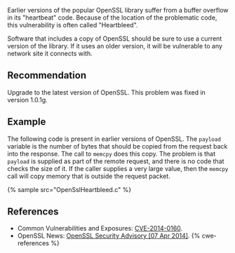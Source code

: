 Earlier versions of the popular OpenSSL library suffer from a buffer overflow in its "heartbeat" code. Because of the location of the problematic code, this vulnerability is often called "Heartbleed".

Software that includes a copy of OpenSSL should be sure to use a current version of the library. If it uses an older version, it will be vulnerable to any network site it connects with.


## Recommendation
Upgrade to the latest version of OpenSSL. This problem was fixed in version 1.0.1g.


## Example
The following code is present in earlier versions of OpenSSL. The `payload` variable is the number of bytes that should be copied from the request back into the response. The call to `memcpy` does this copy. The problem is that `payload` is supplied as part of the remote request, and there is no code that checks the size of it. If the caller supplies a very large value, then the `memcpy` call will copy memory that is outside the request packet.

{% sample src="OpenSslHeartbleed.c" %}

## References
* Common Vulnerabilities and Exposures: [CVE-2014-0160](https://cve.mitre.org/cgi-bin/cvename.cgi?name=CVE-2014-0160).
* OpenSSL News: [OpenSSL Security Advisory \[07 Apr 2014\]](https://www.openssl.org/news/secadv_20140407.txt).
{% cwe-references %}
